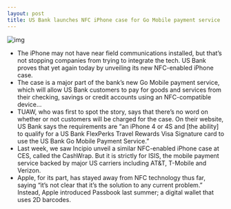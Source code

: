 ```yaml
---
layout: post
title: US Bank launches NFC iPhone case for Go Mobile payment service
---
```

![img](http://media.idownloadblog.com/wp-content/uploads/2013/01/us-bank-nfc-iphone-case.jpg)
* The iPhone may not have near field communications installed, but that’s not stopping companies from trying to integrate the tech. US Bank proves that yet again today by unveiling its new NFC-enabled iPhone case.
* The case is a major part of the bank’s new Go Mobile payment service, which will allow US Bank customers to pay for goods and services from their checking, savings or credit accounts using an NFC-compatible device…
* TUAW, who was first to spot the story, says that there’s no word on whether or not customers will be charged for the case. On their website, US Bank says the requirements are “an iPhone 4 or 4S and [the ability] to qualify for a US Bank FlexPerks Travel Rewards Visa Signature card to use the US Bank Go Mobile Payment Service.”
* Last week, we saw Incipio unveil a similar NFC-enabled iPhone case at CES, called the CashWrap. But it is strictly for ISIS, the mobile payment service backed by major US carriers including AT&T, T-Mobile and Verizon.
* Apple, for its part, has stayed away from NFC technology thus far, saying “it’s not clear that it’s the solution to any current problem.” Instead, Apple introduced Passbook last summer; a digital wallet that uses 2D barcodes.

